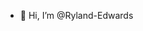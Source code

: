 - 👋 Hi, I’m @Ryland-Edwards

<!---
Ryland-Edwards/Ryland-Edwards is a ✨ special ✨ repository because its `README.md` (this file) appears on your GitHub profile.
You can click the Preview link to take a look at your changes.
--->
